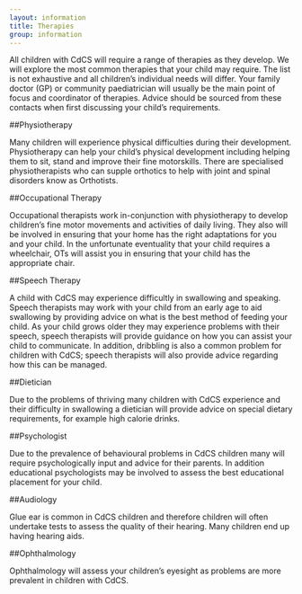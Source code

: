 ```yaml
---
layout: information
title: Therapies
group: information
---
```


All children with CdCS will require a range of therapies as they develop. We will explore the most common therapies that your child may require. The list is not exhaustive and all children’s individual needs will differ. Your family doctor (GP) or community paediatrician will usually be the main point of focus and coordinator of therapies. Advice should be sourced from these contacts when first discussing your child’s requirements.

##Physiotherapy

Many children will experience physical difficulties during their development. Physiotherapy can help your child’s physical development including helping them to sit, stand and improve their fine motorskills. There are specialised physiotherapists who can supple orthotics to help with joint and spinal disorders know as Orthotists.

##Occupational Therapy

Occupational therapists work in-conjunction with physiotherapy to develop children’s fine motor movements and activities of daily living. They also will be involved in ensuring that your home has the right adaptations for you and your child. In the unfortunate eventuality that your child requires a wheelchair, OTs will assist you in ensuring that your child has the appropriate chair.

##Speech Therapy

A child with CdCS may experience difficultly in swallowing and speaking. Speech therapists may work with your child from an early age to aid swallowing by providing advice on what is the best method of feeding your child. As your child grows older they may experience problems with their speech, speech therapists will provide guidance on how you can assist your child to communicate. In addition, dribbling is also a common problem for children with CdCS; speech therapists will also provide advice regarding how this can be managed.

##Dietician

Due to the problems of thriving many children with CdCS experience and their difficulty in swallowing a dietician will provide advice on special dietary requirements, for example high calorie drinks.

##Psychologist

Due to the prevalence of behavioural problems in CdCS children many will require psychologically input and advice for their parents. In addition educational psychologists may be involved to assess the best educational placement for your child.

##Audiology

Glue ear is common in CdCS children and therefore children will often undertake tests to assess the quality of their hearing. Many children end up having hearing aids.

##Ophthalmology

Ophthalmology will assess your children’s eyesight as problems are more prevalent in children with CdCS.